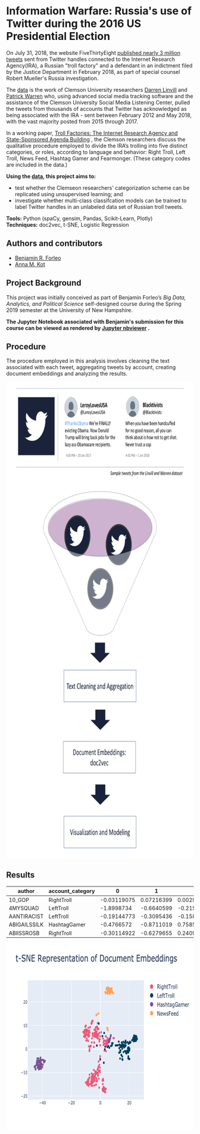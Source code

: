 # Information Warfare: Russia's use of Twitter during the 2016 US Presidential Election

On July 31, 2018, the website
FiveThirtyEight [published nearly 3 million tweets](https://fivethirtyeight.com/features/why-were-sharing-3-million-russian-troll-tweets/)
sent from Twitter handles connected to the Internet Research Agency(IRA), a Russian "troll factory" and a defendant in
an indictment filed by the Justice Department in February 2018, as part of special counsel Robert Mueller's Russia
investigation.

The [data](https://github.com/fivethirtyeight/russian-troll-tweets/) is the work of Clemson University
researchers [Darren Linvill](https://www.clemson.edu/cbshs/faculty-staff/profiles/darrenl)
and [Patrick Warren](http://pwarren.people.clemson.edu/) who, using advanced social media tracking software and the
assistance of the Clemson University Social Media Listening Center, pulled the tweets from thousands of accounts that
Twitter has acknowledged as being associated with the IRA - sent between February 2012 and May 2018, with the vast
majority posted from 2015 through 2017.

In a working
paper, [Troll Factories: The Internet Research Agency and State-Sponsored Agenda Building](http://pwarren.people.clemson.edu/Linvill_Warren_TrollFactory.pdf)
, the Clemson researchers discuss the qualitative procedure employed to divide the IRA’s trolling into five distinct
categories, or roles, according to language and behavior: Right Troll, Left Troll, News Feed, Hashtag Gamer and
Fearmonger. (These category codes are included in the data.)

**Using the [data](https://github.com/fivethirtyeight/russian-troll-tweets/), this project aims to:**

* test whether the Clemseon researchers' categorization scheme can be replicated using unsupervised learning; and
* investigate whether multi-class classifcation models can be trained to label Twitter handles in an unlabeled data set
  of Russian troll tweets.

**Tools:** Python (spaCy, gensim, Pandas, Scikit-Learn, Plotly)
<br>**Techniques:** doc2vec, t-SNE, Logistic Regression

## Authors and contributors

* [Benjamin R. Forleo](https://github.com/benforleo)
* [Anna M. Kot](https://github.com/kotanna)

## Project Background

This project was initially conceived as part of Benjamin Forleo’s *Big Data, Analytics, and Political Science*
self-designed course during the Spring 2019 semester at the University of New Hampshire.

**The Jupyter Notebook associated with Benjamin's submission for this course can be viewed as rendered
by [Jupyter nbviewer](https://nbviewer.jupyter.org/github/benforleo/disinformation_project/blob/master/archive/labeled_tweets.ipynb)
.**

## Procedure

The procedure employed in this analysis involves cleaning the text associated with each tweet, aggregating tweets by
account, creating document embeddings and analyzing the results.

<p align="center">
  <img width="800" height="1277.6" src="https://github.com/benforleo/disinformation_project/blob/master/img/disinformation-project-procedure.png?raw=true">
</p>

## Results

|author      |account_category|0          |1          |2          |......      |302        |
|------------|----------------|-----------|-----------|-----------|-----------|-----------|
|10_GOP      |RightTroll      |-0.03119075|0.07216399 |0.002935304|......      |-0.12273663|
|4MYSQUAD    |LeftTroll       |-1.8998734 |-0.6640599 |-0.21586983|......      |-0.43668124|
|AANTIRACIST |LeftTroll       |-0.19144773|-0.3095436 |-0.15882353|......      |-0.2856187 |
|ABIGAILSSILK|HashtagGamer    |-0.4766572 |-0.8711019 |0.7585614  |......      |-0.8887055 |
|ABIISSROSB  |RightTroll      |-0.30114922|-0.6279655 |0.24099341 |......      |-0.40076506|

<p align="center">
  <img width="700" height="500" src="https://github.com/benforleo/disinformation_project/blob/master/img/tsne-docvecs.png?raw=true">
</p>


